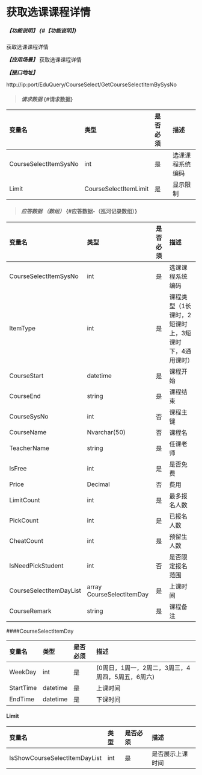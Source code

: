 # 获取选课课程详情
##### _【功能说明】_ {#【功能说明】}

获取选课课程详情


_**【应用场景】**_
获取选课课程详情


_**【接口地址】**_

http://ip:port/EduQuery/CourseSelect/GetCourseSelectItemBySysNo

> #### _请求数据_ {#请求数据}

| 变量名 | 类型 | 是否必须 | 描述 |
| :--- | :--- | :--- | :--- |
| CourseSelectItemSysNo| int| 是 | 选课课程系统编码|
| Limit| CourseSelectItemLimit| 是 | 显示限制|





> #### _应答数据 （数组）_ {#应答数据-（巡河记录数组）}

| 变量名 | 类型 | 是否必须 | 描述 |
| :--- | :--- | :--- | :--- |
| CourseSelectItemSysNo| int| 是 | 选课课程系统编码|
| ItemType| int| 是 | 课程类型（1长课时，2短课时上，3短课时下，4通用课时） |
| CourseStart| datetime| 是 |课程开始 |
| CourseEnd| string| 是 | 课程结束 |
| CourseSysNo| int| 否 |课程主键 |
| CourseName | Nvarchar\(50\) | 否  | 课程名|
| TeacherName| string| 是 | 任课老师|
| IsFree| int| 是 | 是否免费 |
| Price| Decimal| 否 | 费用|
| LimitCount| int| 是 | 最多报名人数 |
| PickCount| int| 是 | 已报名人数 |
| CheatCount| int| 是 | 预留生人数 |
| IsNeedPickStudent| int| 否 | 是否限定报名范围|
| CourseSelectItemDayList | array CourseSelectItemDay| 是 | 上课时间 |
| CourseRemark| string| 是 | 课程备注|



####CourseSelectItemDay

| 变量名 | 类型 | 是否必须 | 描述 |
| :--- | :--- | :--- | :--- |
| WeekDay| int| 是 | (0周日，1周一，2周二，3周三，4周四，5周五，6周六) |
| StartTime| datetime| 是 |上课时间 |
| EndTime| datetime| 是 | 下课时间 |

#### Limit

| 变量名 | 类型 | 是否必须 | 描述 |
| :--- | :--- | :--- | :--- |
| IsShowCourseSelectItemDayList  | int | 是 | 是否展示上课时间|






